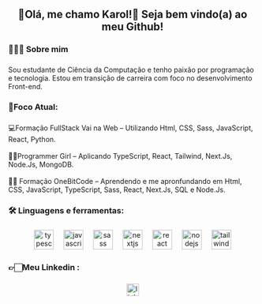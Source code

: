 <h2 align="center">🎇Olá, me chamo Karol!🎇 Seja bem vindo(a) ao meu Github!</h2>

###

<h3 align="left">🙋🏻‍♀️ Sobre mim</h3>

###

<p align="left">Sou estudante de Ciência da Computação e tenho paixão por programação e tecnologia. Estou em transição de carreira com foco no desenvolvimento Front-end.</p>

###

<h3 align="left">🎯Foco Atual:</h3>

###

<p align="left">💻Formação FullStack Vai na Web  – Utilizando Html, CSS, Sass, JavaScript, React, Python.<br><br>👩‍💻Programmer Girl –  Aplicando TypeScript, React, Tailwind, Next.Js, Node.Js, MongoDB.<br><br>🤘🏻 Formação OneBitCode – Aprendendo e me apronfundando em Html, CSS,  JavaScript, TypeScript, Sass, React, Next.Js, SQL e Node.Js.</p>

###

<h3 align="left">🛠 Linguagens e ferramentas:</h3>

###

<div align="center">
  <img src="https://cdn.jsdelivr.net/gh/devicons/devicon/icons/typescript/typescript-original.svg" height="40" alt="typescript logo"  />
  <img width="12" />
  <img src="https://cdn.jsdelivr.net/gh/devicons/devicon/icons/javascript/javascript-original.svg" height="40" alt="javascript logo"  />
  <img width="12" />
  <img src="https://cdn.jsdelivr.net/gh/devicons/devicon/icons/sass/sass-original.svg" height="40" alt="sass logo"  />
  <img width="12" />
  <img src="https://cdn.jsdelivr.net/gh/devicons/devicon/icons/nextjs/nextjs-original.svg" height="40" alt="nextjs logo"  />
  <img width="12" />
  <img src="https://cdn.jsdelivr.net/gh/devicons/devicon/icons/react/react-original.svg" height="40" alt="react logo"  />
  <img width="12" />
  <img src="https://cdn.jsdelivr.net/gh/devicons/devicon/icons/nodejs/nodejs-original.svg" height="40" alt="nodejs logo"  />
  <img width="12" />
  <img src="https://cdn.jsdelivr.net/gh/devicons/devicon/icons/tailwindcss/tailwindcss-original.svg" height="40" alt="tailwindcss logo"  />
  
</div>

###

<h3 align="left">👉🏻Meu Linkedin :</h3>

###

<div align="center">
  <a href="https://www.linkedin.com/in/dkarollinefalcao/" target="_blank">
    <img src="https://img.shields.io/static/v1?message=LinkedIn&logo=linkedin&label=&color=0077B5&logoColor=white&labelColor=&style=for-the-badge" height="25" alt="linkedin logo"  />
  </a>
</div>
